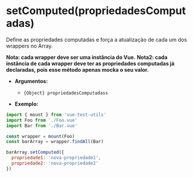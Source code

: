 # setComputed(propriedadesComputadas)

Define as propriedades computadas e força a atualização de cada um dos wrappers no Array.

**Nota: cada wrapper deve ser uma instância do Vue.**
**Nota2: cada instância de cada wrapper deve ter as propriedades computadas já declaradas, pois esse método apenas mocka o seu valor.**

- **Argumentos:**
  - `{Object} propriedadesComputadass`

- **Exemplo:**

```js
import { mount } from 'vue-test-utils'
import Foo from './Foo.vue'
import Bar from './Bar.vue'

const wrapper = mount(Foo)
const barArray = wrapper.findAll(Bar)

barArray.setComputed({
  propriedade1: 'nova-propriedade1',
  propriedade2: 'nova-propriedade2'
})
```
